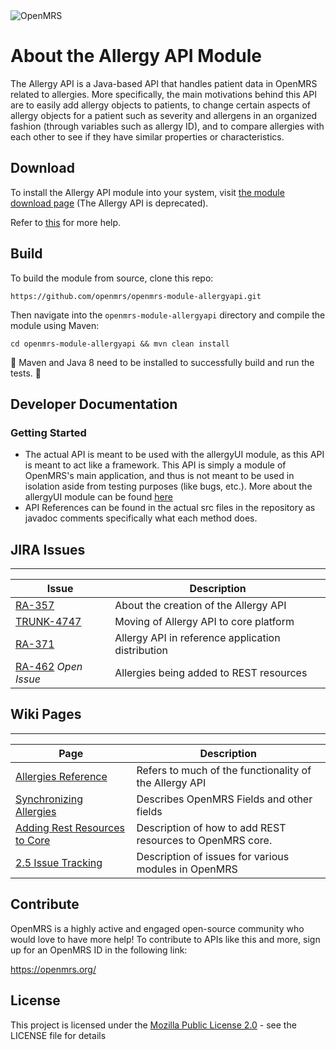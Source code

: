 
<img src="https://talk.openmrs.org/uploads/default/original/2X/f/f1ec579b0398cb04c80a54c56da219b2440fe249.jpg" alt="OpenMRS"/>

About the Allergy API Module
===
The Allergy API is a Java-based API that handles patient data in OpenMRS related to allergies. More specifically, the main motivations
behind this API are to easily add allergy objects to patients, to change certain aspects of allergy objects for a patient such as severity and allergens in an organized fashion
(through variables such as allergy ID), and to compare allergies with each other to see if they have similar properties or characteristics.


## Download

To install the Allergy API module into your system, visit [the module download page](https://addons.openmrs.org/show/org.openmrs.module.allergies-api) (The Allergy API is deprecated).

Refer to [this](https://wiki.openmrs.org/display/docs/Step+by+Step+Installation+for+Developers) for more help.

## Build
To build the module from source, clone this repo:

```
https://github.com/openmrs/openmrs-module-allergyapi.git
```

Then navigate into the `openmrs-module-allergyapi` directory and compile the module using Maven:

```
cd openmrs-module-allergyapi && mvn clean install
```

:maple_leaf: Maven and Java 8 need to be installed to successfully build and run 
the tests. :maple_leaf:

## Developer Documentation

### Getting Started
* The actual API is meant to be used with the allergyUI module, as this API is meant to act like a framework. This API is simply a module of OpenMRS's main application, and thus is not meant to be used in isolation aside from testing purposes (like bugs, etc.). More about the allergyUI module can be found [here](https://github.com/openmrs/openmrs-module-allergyui)
* API References can be found in the actual src files in the repository as javadoc comments specifically what each method does.

## JIRA Issues
---
| Issue | Description |
| ---- | ----------- |
| [RA-357](https://issues.openmrs.org/browse/RA-357) | About the creation of the Allergy API|
|[TRUNK-4747](https://issues.openmrs.org/browse/TRUNK-4747)  | Moving of Allergy API to core platform|
|[RA-371](https://issues.openmrs.org/browse/RA-371)  | Allergy API in reference application distribution |
|[RA-462](https://issues.openmrs.org/browse/RA-462) *Open Issue*| Allergies being added to REST resources|

## Wiki Pages
---
| Page | Description |
| ---- | ----------- |
| [Allergies Reference](https://wiki.openmrs.org/pages/viewpage.action?pageId=48857177) | Refers to much of the functionality of the Allergy API|
| [Synchronizing Allergies](https://wiki.openmrs.org/display/projects/Allergy+synchronization) | Describes OpenMRS Fields and other fields|
| [Adding Rest Resources to Core](https://issues.openmrs.org/browse/RA-1036) | Description of how to add REST resources to OpenMRS core. |
| [2.5 Issue Tracking](https://wiki.openmrs.org/display/RES/Reference+Application+2.5+Release+Issue+Tracking) | Description of issues for various modules in OpenMRS |


Contribute
---
OpenMRS is a highly active and engaged open-source community who would love to have more help!
To contribute to APIs like this and more, sign up for an OpenMRS ID in the following link: 

https://openmrs.org/


License
---
This project is licensed under the [Mozilla Public License 2.0](mozilla.org/en-US/MPL/2.0/) - see the LICENSE file for details





